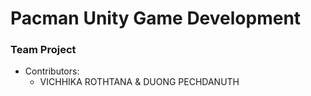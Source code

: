 # Pacman Unity Game Development 
### Team Project

* Contributors:
    * VICHHIKA ROTHTANA & DUONG PECHDANUTH
